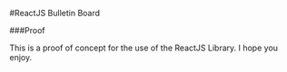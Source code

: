 #ReactJS Bulletin Board

###Proof

This is a proof of concept for the use of the ReactJS Library. I hope you enjoy.